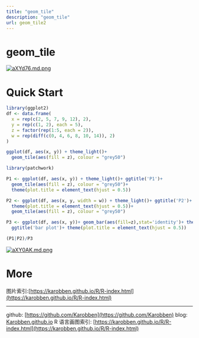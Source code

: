 ```yaml
---
title: "geom_tile"
description: "geom_tile"
url: geom_tile2
---
```

# geom_tile

[![aXYd76.md.png](https://s1.ax1x.com/2020/08/11/aXYd76.md.png)](https://imgchr.com/i/aXYd76)

<a name="6qOmi"></a>
# Quick Start
```r
library(ggplot2)
df <- data.frame(
  x = rep(c(2, 5, 7, 9, 12), 2),
  y = rep(c(1, 2), each = 5),
  z = factor(rep(1:5, each = 2)),
  w = rep(diff(c(0, 4, 6, 8, 10, 14)), 2)
)

ggplot(df, aes(x, y)) + theme_light()+
  geom_tile(aes(fill = z), colour = "grey50")
```


```r
library(patchwork)

P1 <- ggplot(df, aes(x, y)) + theme_light()+ ggtitle('P1')+
  geom_tile(aes(fill = z), colour = "grey50")+
  theme(plot.title = element_text(hjust = 0.5))

P2 <- ggplot(df, aes(x, y, width = w)) + theme_light()+ ggtitle('P2')+
  theme(plot.title = element_text(hjust = 0.5))+
  geom_tile(aes(fill = z), colour = "grey50")

P3 <- ggplot(df, aes(x, y))+ geom_bar(aes(fill=z),stat='identity')+ theme_light()+
  ggtitle('bar plot')+ theme(plot.title = element_text(hjust = 0.5))

(P1|P2)/P3
```
[![aXY0AK.md.png](https://s1.ax1x.com/2020/08/11/aXY0AK.md.png)](https://imgchr.com/i/aXY0AK)

<a name="FG8Ad"></a>
# More
图片索引:[https://karobben.github.io/R/R-index.html](https://karobben.github.io/R/R-index.html)




---
github: [https://github.com/Karobben](https://github.com/Karobben)
blog: [Karobben.github.io](http://Karobben.github.io)
R 语言画图索引: [https://karobben.github.io/R/R-index.html](https://karobben.github.io/R/R-index.html)
